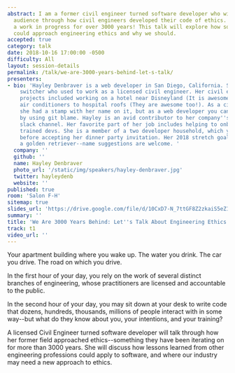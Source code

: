 ```yaml
---
abstract: I am a former civil engineer turned software developer who will take the
  audience through how civil engineers developed their code of ethics. It has been
  a work in progress for over 3000 years! This talk will explore how software developers
  could approach engineering ethics and why we should.
accepted: true
category: talk
date: 2018-10-16 17:00:00 -0500
difficulty: All
layout: session-details
permalink: /talk/we-are-3000-years-behind-let-s-talk/
presenters:
- bio: 'Hayley Denbraver is a web developer in San Diego, California. She is a career
    switcher who used to work as a licensed civil engineer. Her civil engineering
    projects included working on a hotel near Disneyland (It is awesome!) and anchoring
    air conditioners to hospital roofs (They are awesome too!). As a civil engineer
    she had a stamp with her name on it, but as a web developer you can find her name
    by using git blame. Hayley is an avid contributor to her company''s #cute-animals
    slack channel. Her favorite part of her job includes helping to onboard new, internally
    trained devs. She is a member of a two developer household, which you should consider
    before accepting her dinner party invitation. Her 2018 stretch goal is to acquire
    a golden retriever--name suggestions are welcome. '
  company: ''
  github: ''
  name: Hayley Denbraver
  photo_url: '/static/img/speakers/hayley-denbraver.jpg'
  twitter: hayleydenb
  website: ''
published: true
room: 'Salon F-H'
sitemap: true
slides_url: 'https://drive.google.com/file/d/10CxD7-N_7ttGF8Z2zkaiS5eZ1uidSchx/view'
summary: ''
title: 'We Are 3000 Years Behind: Let''s Talk About Engineering Ethics'
track: t1
video_url: ''
---
```


Your apartment building where you wake up.
The water you drink.
The car you drive.
The road on which you drive.

In the first hour of your day, you rely on the work of several distinct branches of engineering, whose practitioners are licensed and accountable to the public.

In the second hour of your day, you may sit down at your desk to write code that dozens, hundreds, thousands, millions of people interact with in some way--but what do they know about you, your intentions, and your training?

A licensed Civil Engineer turned software developer will talk through how her former field approached ethics--something they have been iterating on for more than 3000 years. She will discuss how lessons learned from other engineering professions could apply to software, and where our industry may need a new approach to ethics.
